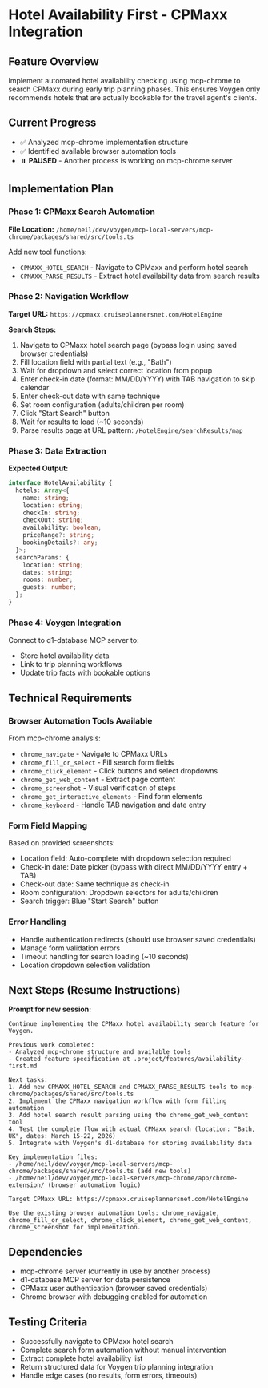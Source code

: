 # Hotel Availability First - CPMaxx Integration

## Feature Overview
Implement automated hotel availability checking using mcp-chrome to search CPMaxx during early trip planning phases. This ensures Voygen only recommends hotels that are actually bookable for the travel agent's clients.

## Current Progress
- ✅ Analyzed mcp-chrome implementation structure
- ✅ Identified available browser automation tools
- ⏸️ **PAUSED** - Another process is working on mcp-chrome server

## Implementation Plan

### Phase 1: CPMaxx Search Automation
**File Location:** `/home/neil/dev/voygen/mcp-local-servers/mcp-chrome/packages/shared/src/tools.ts`

Add new tool functions:
- `CPMAXX_HOTEL_SEARCH` - Navigate to CPMaxx and perform hotel search
- `CPMAXX_PARSE_RESULTS` - Extract hotel availability data from search results

### Phase 2: Navigation Workflow
**Target URL:** `https://cpmaxx.cruiseplannersnet.com/HotelEngine`

**Search Steps:**
1. Navigate to CPMaxx hotel search page (bypass login using saved browser credentials)
2. Fill location field with partial text (e.g., "Bath")  
3. Wait for dropdown and select correct location from popup
4. Enter check-in date (format: MM/DD/YYYY) with TAB navigation to skip calendar
5. Enter check-out date with same technique
6. Set room configuration (adults/children per room)
7. Click "Start Search" button
8. Wait for results to load (~10 seconds)
9. Parse results page at URL pattern: `/HotelEngine/searchResults/map`

### Phase 3: Data Extraction
**Expected Output:**
```typescript
interface HotelAvailability {
  hotels: Array<{
    name: string;
    location: string;
    checkIn: string;
    checkOut: string;
    availability: boolean;
    priceRange?: string;
    bookingDetails?: any;
  }>;
  searchParams: {
    location: string;
    dates: string;
    rooms: number;
    guests: number;
  };
}
```

### Phase 4: Voygen Integration
Connect to d1-database MCP server to:
- Store hotel availability data
- Link to trip planning workflows
- Update trip facts with bookable options

## Technical Requirements

### Browser Automation Tools Available
From mcp-chrome analysis:
- `chrome_navigate` - Navigate to CPMaxx URLs
- `chrome_fill_or_select` - Fill search form fields
- `chrome_click_element` - Click buttons and select dropdowns
- `chrome_get_web_content` - Extract page content
- `chrome_screenshot` - Visual verification of steps
- `chrome_get_interactive_elements` - Find form elements
- `chrome_keyboard` - Handle TAB navigation and date entry

### Form Field Mapping
Based on provided screenshots:
- Location field: Auto-complete with dropdown selection required
- Check-in date: Date picker (bypass with direct MM/DD/YYYY entry + TAB)
- Check-out date: Same technique as check-in
- Room configuration: Dropdown selectors for adults/children
- Search trigger: Blue "Start Search" button

### Error Handling
- Handle authentication redirects (should use browser saved credentials)
- Manage form validation errors
- Timeout handling for search loading (~10 seconds)
- Location dropdown selection validation

## Next Steps (Resume Instructions)

**Prompt for new session:**
```
Continue implementing the CPMaxx hotel availability search feature for Voygen. 

Previous work completed:
- Analyzed mcp-chrome structure and available tools
- Created feature specification at .project/features/availability-first.md

Next tasks:
1. Add new CPMAXX_HOTEL_SEARCH and CPMAXX_PARSE_RESULTS tools to mcp-chrome/packages/shared/src/tools.ts
2. Implement the CPMaxx navigation workflow with form filling automation
3. Add hotel search result parsing using the chrome_get_web_content tool
4. Test the complete flow with actual CPMaxx search (location: "Bath, UK", dates: March 15-22, 2026)
5. Integrate with Voygen's d1-database for storing availability data

Key implementation files:
- /home/neil/dev/voygen/mcp-local-servers/mcp-chrome/packages/shared/src/tools.ts (add new tools)
- /home/neil/dev/voygen/mcp-local-servers/mcp-chrome/app/chrome-extension/ (browser automation logic)

Target CPMaxx URL: https://cpmaxx.cruiseplannersnet.com/HotelEngine

Use the existing browser automation tools: chrome_navigate, chrome_fill_or_select, chrome_click_element, chrome_get_web_content, chrome_screenshot for implementation.
```

## Dependencies
- mcp-chrome server (currently in use by another process)
- d1-database MCP server for data persistence
- CPMaxx user authentication (browser saved credentials)
- Chrome browser with debugging enabled for automation

## Testing Criteria
- Successfully navigate to CPMaxx hotel search
- Complete search form automation without manual intervention
- Extract complete hotel availability list
- Return structured data for Voygen trip planning integration
- Handle edge cases (no results, form errors, timeouts)